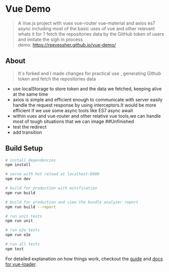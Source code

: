 # Vue Demo

> A Vue.js project with vuex vue-router vue-material and axios es7 async
including most of the basic uses of vue and other relevant <br/>
whats it for ? fetch the repositories data by the GitHub token of users and imitate the sigh in process
<br/>demo: https://reevessher.github.io/vue-demo/
## About
> It`s forked and I made changes for practical use , generating Github token and fetch the repositories data<br/>
* use localStorage to store token and the data we fetched, keeping alive at the same time
* axios is simple and efficient enough to communicate with server
easily handle the request response by using interceptors.It would be more efficient if we use some async tools like ES7 async await
* within vuex and vue-router and other relative vue tools,we can handle most of tough situations that we can image
##Unfinished
* test the redirect <br/>
* add transition
## Build Setup

``` bash
# install dependencies
npm install

# serve with hot reload at localhost:8080
npm run dev

# build for production with minification
npm run build

# build for production and view the bundle analyzer report
npm run build --report

# run unit tests
npm run unit

# run e2e tests
npm run e2e

# run all tests
npm test
```
For detailed explanation on how things work, checkout the [guide](http://vuejs-templates.github.io/webpack/) and [docs for vue-loader](http://vuejs.github.io/vue-loader).
